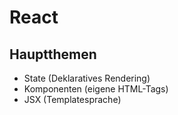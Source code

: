# React

## Hauptthemen

- State (Deklaratives Rendering)
- Komponenten (eigene HTML-Tags)
- JSX (Templatesprache)
